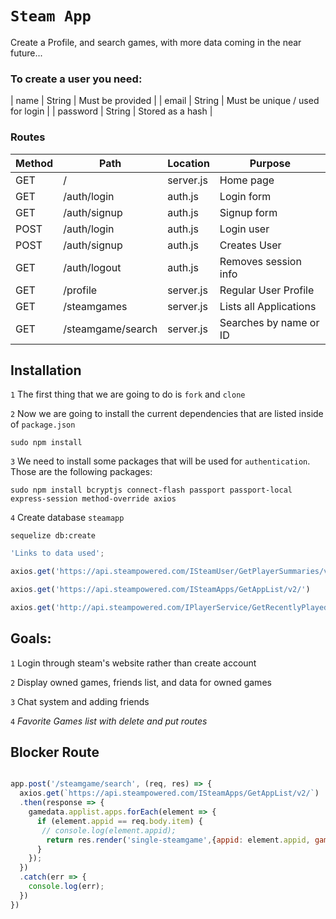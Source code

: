 

# `Steam App`

Create a Profile, and search games, with more data coming in the near future...



### To create a user you need:


| name | String | Must be provided |
| email | String | Must be unique / used for login |
| password | String | Stored as a hash |


### Routes

| Method | Path | Location | Purpose |
| ------ | ---------------- | -------------- | ------------------- |
| GET | / | server.js | Home page |
| GET | /auth/login | auth.js | Login form |
| GET | /auth/signup | auth.js | Signup form |
| POST | /auth/login | auth.js | Login user |
| POST | /auth/signup | auth.js | Creates User |
| GET | /auth/logout | auth.js | Removes session info |
| GET | /profile | server.js | Regular User Profile |
| GET | /steamgames | server.js | Lists all Applications |
| GET | /steamgame/search | server.js | Searches by name or ID |

##  Installation
`1` The first thing that we are going to do is `fork` and `clone`

`2` Now we are going to install the current dependencies that are listed inside of `package.json`
```text
sudo npm install
```

`3` We need to install some packages that will be used for `authentication`. Those are the following packages:

```text
sudo npm install bcryptjs connect-flash passport passport-local express-session method-override axios
```

`4` Create database `steamapp`

```text
sequelize db:create
```


```js
'Links to data used';

axios.get('https://api.steampowered.com/ISteamUser/GetPlayerSummaries/v0002/?key=${api_key}&steamids=${steam_id}')

axios.get('https://api.steampowered.com/ISteamApps/GetAppList/v2/')

axios.get('http://api.steampowered.com/IPlayerService/GetRecentlyPlayedGames/v0001/?key=${api_key}&steamid=${steam_id}&format=json')
```

##  Goals:

`1` Login through steam's website rather than create account



`2` Display owned games, friends list, and data for owned games

`3` Chat system and adding friends

`4` *Favorite Games list with delete and put routes*

## Blocker Route
```js

app.post('/steamgame/search', (req, res) => {
  axios.get(`https://api.steampowered.com/ISteamApps/GetAppList/v2/`)
  .then(response => {
    gamedata.applist.apps.forEach(element => {
      if (element.appid == req.body.item) {
       // console.log(element.appid);
        return res.render('single-steamgame',{appid: element.appid, gamename: element.name});
      }
    });
  })
  .catch(err => {
    console.log(err);
  })
})